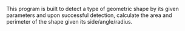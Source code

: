 This program is built to detect a type of geometric shape by its given parameters and upon successful detection, calculate the area and perimeter of the shape given its side/angle/radius.
